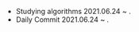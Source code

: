 - Studying algorithms 2021.06.24 ~ .
- Daily Commit 2021.06.24 ~ .

<!---
jacob3015/jacob3015 is a ✨ special ✨ repository because its `README.md` (this file) appears on your GitHub profile.
You can click the Preview link to take a look at your changes.
--->
